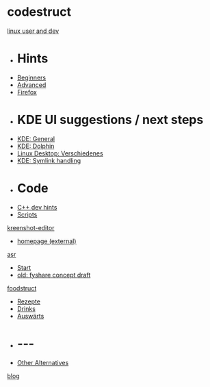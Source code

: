 # codestruct

[linux user and dev]()

  * # Hints
  * [Beginners](linux-user/linux-beginners-notes.md)
  * [Advanced](linux-user/linux-advanced-notes.md)
  * [Firefox](linux-user/browser-notes.md)
  * # KDE UI suggestions / next steps
  * [KDE: General](struct/struct-main.md)
  * [KDE: Dolphin](struct/struct-dolphin.md)
  * [Linux Desktop: Verschiedenes](struct/struct-desktop-misc.md)
  * [KDE: Symlink handling](struct/symlink-handling.md)
  * # Code
  * [C++ dev hints](dev/dev-hints.md)
  * [Scripts](bin/scripts-index.md)

[kreenshot-editor]()

  * [homepage (external)](kreenshot-editor/index.htm)

[asr]()

  * [Start](asr/index.md)
  * [old: fyshare concept draft](fyshare/index.md)

[foodstruct]()

  * [Rezepte](foodstruct/index.md)
  * [Drinks](foodstruct/foodfluid.md)
  * [Auswärts](foodstruct/plantstruct.md)
  * # ---
  * [Other Alternatives](alt-struct/index.md)

[blog](blog/index.html)
